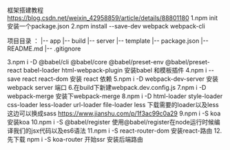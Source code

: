 框架搭建教程 https://blog.csdn.net/weixin_42958859/article/details/88801180
1.npm init   安装一个package.json
2.npm install --save-dev webpack webpack-cli  

项目目录 ： 
        |-- app
        |-- build
        |-- server
        |-- template
        |-- package.json
        |-- README.md
        |-- .gitignore

3.npm i -D @babel/cli @babel/core @babel/preset-env @babel/preset-react babel-loader html-webpack-plugin 安装babel 和模板插件
4.npm i --save react react-dom 安装 react 依赖 
5.npm i -D webpack-dev-server 安装webpack server 端口
6.在build下新建webpack.dev.config.js
7.npm i -D webpack-merge 安装下webpack-merge
8.npm i -D html-loader style-loader css-loader less-loader url-loader file-loader less  下载需要的loader以及less     这边可以换成sass https://www.jianshu.com/p/1f3ac99c0a29
9.npm i -S koa 安装koa
10.npm i -S @babel/register  使用@babel/register在node运行时候编译我们的jsx代码以及es6语法
11.npm i -S react-router-dom 安装react-路由
12.先下载 npm i -S koa-router 开始ssr 安装后端路由